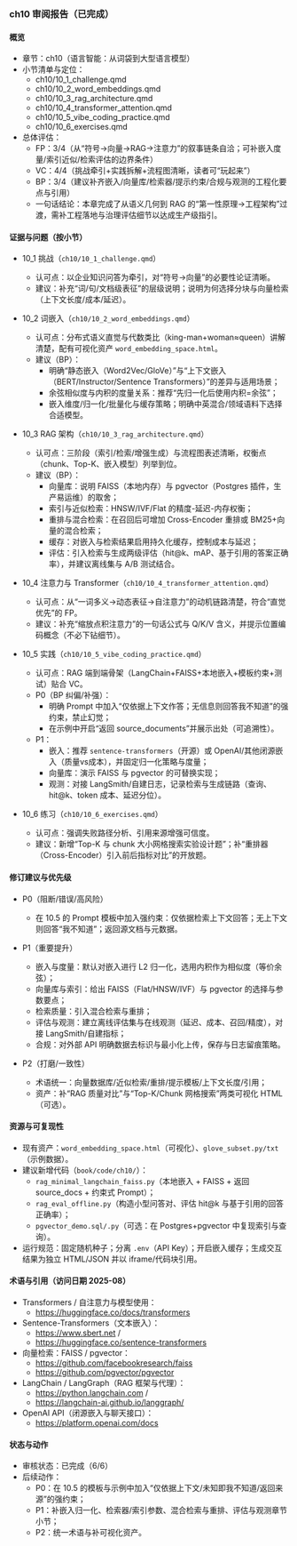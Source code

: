 ### ch10 审阅报告（已完成）

#### 概览
- 章节：ch10（语言智能：从词袋到大型语言模型）
- 小节清单与定位：
  - ch10/10_1_challenge.qmd
  - ch10/10_2_word_embeddings.qmd
  - ch10/10_3_rag_architecture.qmd
  - ch10/10_4_transformer_attention.qmd
  - ch10/10_5_vibe_coding_practice.qmd
  - ch10/10_6_exercises.qmd
- 总体评估：
  - FP：3/4（从“符号→向量→RAG→注意力”的叙事链条自洽；可补嵌入度量/索引近似/检索评估的边界条件）
  - VC：4/4（挑战牵引+实践拆解+流程图清晰，读者可“玩起来”）
  - BP：3/4（建议补齐嵌入/向量库/检索器/提示约束/合规与观测的工程化要点与引用）
  - 一句话结论：本章完成了从语义几何到 RAG 的“第一性原理→工程架构”过渡，需补工程落地与治理评估细节以达成生产级指引。

#### 证据与问题（按小节）
- 10_1 挑战（`ch10/10_1_challenge.qmd`）
  - 认可点：以企业知识问答为牵引，对“符号→向量”的必要性论证清晰。
  - 建议：补充“词/句/文档级表征”的层级说明；说明为何选择分块与向量检索（上下文长度/成本/延迟）。

- 10_2 词嵌入（`ch10/10_2_word_embeddings.qmd`）
  - 认可点：分布式语义直觉与代数类比（king-man+woman≈queen）讲解清楚，配有可视化资产 `word_embedding_space.html`。
  - 建议（BP）：
    - 明确“静态嵌入（Word2Vec/GloVe）”与“上下文嵌入（BERT/Instructor/Sentence Transformers）”的差异与适用场景；
    - 余弦相似度与内积的度量关系：推荐“先归一化后使用内积=余弦”；
    - 嵌入维度/归一化/批量化与缓存策略；明确中英混合/领域语料下选择合适模型。

- 10_3 RAG 架构（`ch10/10_3_rag_architecture.qmd`）
  - 认可点：三阶段（索引/检索/增强生成）与流程图表述清晰，权衡点（chunk、Top-K、嵌入模型）列举到位。
  - 建议（BP）：
    - 向量库：说明 FAISS（本地内存）与 pgvector（Postgres 插件，生产易运维）的取舍；
    - 索引与近似检索：HNSW/IVF/Flat 的精度-延迟-内存权衡；
    - 重排与混合检索：在召回后可增加 Cross-Encoder 重排或 BM25+向量的混合检索；
    - 缓存：对嵌入与检索结果启用持久化缓存，控制成本与延迟；
    - 评估：引入检索与生成两级评估（hit@k、mAP、基于引用的答案正确率），并建议离线集与 A/B 测试结合。

- 10_4 注意力与 Transformer（`ch10/10_4_transformer_attention.qmd`）
  - 认可点：从“一词多义→动态表征→自注意力”的动机链路清楚，符合“直觉优先”的 FP。
  - 建议：补充“缩放点积注意力”的一句话公式与 Q/K/V 含义，并提示位置编码概念（不必下钻细节）。

- 10_5 实践（`ch10/10_5_vibe_coding_practice.qmd`）
  - 认可点：RAG 端到端骨架（LangChain+FAISS+本地嵌入+模板约束+测试）贴合 VC。
  - P0（BP 纠偏/补强）：
    - 明确 Prompt 中加入“仅依据上下文作答；无信息则回答我不知道”的强约束，禁止幻觉；
    - 在示例中开启“返回 source_documents”并展示出处（可追溯性）。
  - P1：
    - 嵌入：推荐 `sentence-transformers`（开源）或 OpenAI/其他闭源嵌入（质量vs成本），并固定归一化策略与度量；
    - 向量库：演示 FAISS 与 pgvector 的可替换实现；
    - 观测：对接 LangSmith/自建日志，记录检索与生成链路（查询、hit@k、token 成本、延迟分位）。

- 10_6 练习（`ch10/10_6_exercises.qmd`）
  - 认可点：强调失败路径分析、引用来源增强可信度。
  - 建议：新增“Top-K 与 chunk 大小网格搜索实验设计题”；补“重排器（Cross-Encoder）引入前后指标对比”的开放题。

#### 修订建议与优先级
- P0（阻断/错误/高风险）
  - 在 10.5 的 Prompt 模板中加入强约束：仅依据检索上下文回答；无上下文则回答“我不知道”；返回源文档与元数据。

- P1（重要提升）
  - 嵌入与度量：默认对嵌入进行 L2 归一化，选用内积作为相似度（等价余弦）；
  - 向量库与索引：给出 FAISS（Flat/HNSW/IVF）与 pgvector 的选择与参数要点；
  - 检索质量：引入混合检索与重排；
  - 评估与观测：建立离线评估集与在线观测（延迟、成本、召回/精度），对接 LangSmith/自建指标；
  - 合规：对外部 API 明确数据去标识与最小化上传，保存与日志留痕策略。

- P2（打磨/一致性）
  - 术语统一：向量数据库/近似检索/重排/提示模板/上下文长度/引用；
  - 资产：补“RAG 质量对比”与“Top-K/Chunk 网格搜索”两类可视化 HTML（可选）。

#### 资源与可复现性
- 现有资产：`word_embedding_space.html`（可视化）、`glove_subset.py/txt`（示例数据）。
- 建议新增代码（`book/code/ch10/`）：
  - `rag_minimal_langchain_faiss.py`（本地嵌入 + FAISS + 返回 source_docs + 约束式 Prompt）；
  - `rag_eval_offline.py`（构造小型问答对、评估 hit@k 与基于引用的回答正确率）；
  - `pgvector_demo.sql/.py`（可选：在 Postgres+pgvector 中复现索引与查询）。
- 运行规范：固定随机种子；分离 `.env`（API Key）；开启嵌入缓存；生成交互结果为独立 HTML/JSON 并以 iframe/代码块引用。

#### 术语与引用（访问日期 2025-08）
- Transformers / 自注意力与模型使用：
  - https://huggingface.co/docs/transformers
- Sentence-Transformers（文本嵌入）：
  - https://www.sbert.net /
  - https://huggingface.co/sentence-transformers
- 向量检索：FAISS / pgvector：
  - https://github.com/facebookresearch/faiss
  - https://github.com/pgvector/pgvector
- LangChain / LangGraph（RAG 框架与代理）：
  - https://python.langchain.com /
  - https://langchain-ai.github.io/langgraph/
- OpenAI API（闭源嵌入与聊天接口）：
  - https://platform.openai.com/docs

#### 状态与动作
- 审核状态：已完成（6/6）
- 后续动作：
  - P0：在 10.5 的模板与示例中加入“仅依据上下文/未知即我不知道/返回来源”的强约束；
  - P1：补嵌入归一化、检索器/索引参数、混合检索与重排、评估与观测章节小节；
  - P2：统一术语与补可视化资产。


